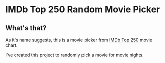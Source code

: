 # IMDb Top 250 Random Movie Picker

## What's that?

As it's name suggests, this is a movie picker from [IMDb Top 250](https://www.imdb.com/chart/top/) movie chart.

I've created this project to randomly pick a movie for movie nights.
